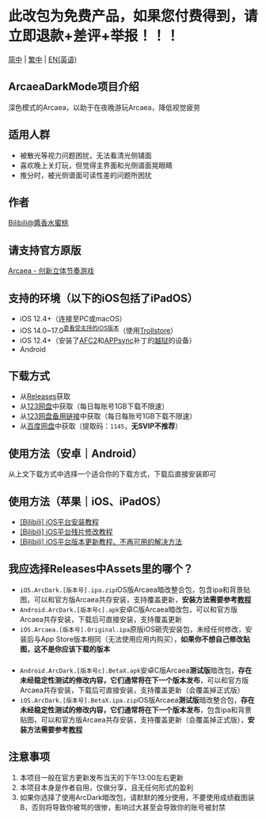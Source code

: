 # 此改包为免费产品，如果您付费得到，请立即退款+差评+举报！！！

[简中](README.md) | [繁中](README_zh-Hant.md) | [EN(英语)](README_en-US.md)

## ArcaeaDarkMode项目介绍
深色模式的Arcaea，以助于在夜晚游玩Arcaea，降低视觉疲劳

## 适用人群
* 被散光等视力问题困扰，无法看清光侧铺面  
* 喜欢晚上关灯玩，但觉得主界面和光侧谱面晃眼睛  
* 推分时，被光侧谱面可读性差的问题所困扰

## 作者
[Bilibili@醬香水蜜桃](https://space.bilibili.com/1731112026)

## 请支持官方原版
[Arcaea - 创新立体节奏游戏](https://arcaea.lowiro.com/)

## 支持的环境（以下的iOS包括了iPadOS）
* iOS 12.4+（连接至PC或macOS）
* iOS 14.0~17.0<sup>[查看受支持的iOS版本](Trollstore_Support_Version.md)</sup>（使用[Trollstore](https://blog.6ziz.com/trollstore)）
* iOS 12.4+（安装了[AFC2](https://www.i4.cn/news_detail_1623.html)和[APPsync](https://www.i4.cn/news_detail_21968.html)补丁的[越狱](https://www.i4.cn/index_search.action?type=3&model=1&k=%E8%B6%8A%E7%8B%B1)的设备）
* Android 

## 下载方式
* 从[Releases](https://github.com/LingFeng751/ArcaeaDarkMode/releases)获取  
* 从[123网盘](https://www.123684.com/s/HOGzTd-WhG7H)中获取（每日每账号1GB下载不限速）  
* 从[123网盘备用链接](https://www.123865.com/s/HOGzTd-WhG7H)中获取（每日每账号1GB下载不限速）  
* 从[百度网盘](https://pan.baidu.com/s/1BI6dKJd5P8EG7FsV6eh_rA?pwd=1145)中获取（提取码：`1145`，**无SVIP不推荐**）

## 使用方法（安卓｜Android）
从上文下载方式中选择一个适合你的下载方式，下载后直接安装即可

## 使用方法（苹果｜iOS、iPadOS）
* [[Bilibili] iOS平台安装教程](https://www.bilibili.com/video/BV1VrQtYgEQg/)  
* [[Bilibili] iOS平台残片修改教程](https://www.bilibili.com/video/BV1TCV1zZEYc/)
* [[Bilibili] iOS平台版本更新教程、不再可用的解决方法](https://www.bilibili.com/video/BV1sTe8zfEM7/)

## 我应选择Releases中Assets里的哪个？
* `iOS.ArcDark.[版本号].ipa.zip`iOS版Arcaea暗改整合包，包含ipa和背景贴图，可以和官方版Arcaea共存安装，支持覆盖更新，**安装方法需要参考[教程](https://www.bilibili.com/video/BV1VrQtYgEQg/)**  
* `Android.ArcDark.[版本号c].apk`安卓C版Arcaea暗改包，可以和官方版Arcaea共存安装，下载后可直接安装，支持覆盖更新  
* `iOS.Arcaea.[版本号].Original.ipa`原版iOS砸壳安装包，未经任何修改，安装后与App Store版本相同（无法使用应用内购买），**如果你不想自己修改贴图，这不是你应该下载的版本**
###    
* `Android.ArcDark.[版本号c].BetaX.apk`安卓C版Arcaea**测试版**暗改包，**存在未经稳定性测试的修改内容，它们通常将在下一个版本发布**，可以和官方版Arcaea共存安装，下载后可直接安装，支持覆盖更新（会覆盖掉正式版）
* `iOS.ArcDark.[版本号].BetaX.ipa.zip`iOS版Arcaea**测试版**暗改整合包，**存在未经稳定性测试的修改内容，它们通常将在下一个版本发布**，包含ipa和背景贴图，可以和官方版Arcaea共存安装，支持覆盖更新（会覆盖掉正式版），**安装方法需要参考[教程](https://www.bilibili.com/video/BV1VrQtYgEQg/)**  

## 注意事项
1. 本项目一般在官方更新发布当天的下午13:00左右更新  
2. 本项目本身是作者自用，仅做分享，且无任何形式的盈利  
3. 如果你选择了使用ArcDark暗改包，请默默的推分使用，不要使用成绩截图装B，否则将导致你被骂的很惨，影响过大甚至会导致你的账号被封禁

